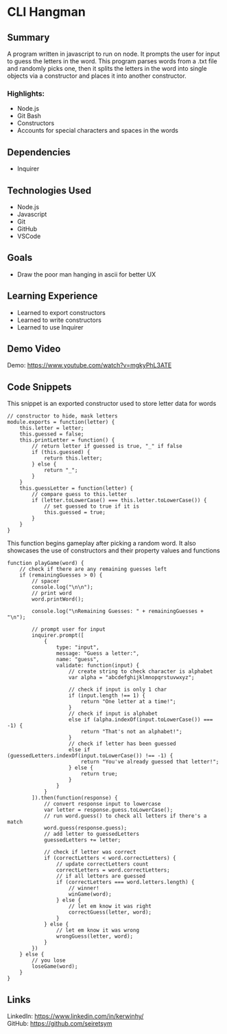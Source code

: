 # CLI Hangman

## Summary
A program written in javascript to run on node. It prompts the user for input to guess the letters in the word. This program parses words from a .txt file and randomly picks one, then it splits the letters in the word into single objects via a constructor and places it into another constructor.

### **Highlights:**
- Node.js
- Git Bash
- Constructors
- Accounts for special characters and spaces in the words

## Dependencies
- Inquirer

## Technologies Used
- Node.js
- Javascript
- Git
- GitHub
- VSCode

## Goals
- Draw the poor man hanging in ascii for better UX

## Learning Experience
- Learned to export constructors
- Learned to write constructors
- Learned to use Inquirer

## Demo Video
Demo: https://www.youtube.com/watch?v=mgkyPhL3ATE

## Code Snippets
This snippet is an exported constructor used to store letter data for words

```
// constructor to hide, mask letters
module.exports = function(letter) {
    this.letter = letter;
    this.guessed = false;
    this.printLetter = function() {
        // return letter if guessed is true, "_" if false
        if (this.guessed) {
            return this.letter;
        } else {
            return "_";
        }
    }
    this.guessLetter = function(letter) {
        // compare guess to this.letter
        if (letter.toLowerCase() === this.letter.toLowerCase()) {
            // set guessed to true if it is
            this.guessed = true;
        }
    }
}
```

This function begins gameplay after picking a random word. It also showcases the use of constructors and their property values and functions
```// let's play!
function playGame(word) {
    // check if there are any remaining guesses left
    if (remainingGuesses > 0) {
        // spacer
        console.log("\n\n");
        // print word
        word.printWord();

        console.log("\nRemaining Guesses: " + remainingGuesses + "\n");

        // prompt user for input
        inquirer.prompt([
            {
                type: "input",
                message: "Guess a letter:",
                name: "guess",
                validate: function(input) {
                    // create string to check character is alphabet
                    var alpha = "abcdefghijklmnopqrstuvwxyz";

                    // check if input is only 1 char
                    if (input.length !== 1) {
                        return "One letter at a time!";
                    }
                    // check if input is alphabet
                    else if (alpha.indexOf(input.toLowerCase()) === -1) {
                        return "That's not an alphabet!";
                    }
                    // check if letter has been guessed
                    else if (guessedLetters.indexOf(input.toLowerCase()) !== -1) {
                        return "You've already guessed that letter!";
                    } else {
                        return true;
                    }
                }
            }
        ]).then(function(response) {
            // convert response input to lowercase
            var letter = response.guess.toLowerCase();
            // run word.guess() to check all letters if there's a match
            word.guess(response.guess);
            // add letter to guessedLetters
            guessedLetters += letter;
            
            // check if letter was correct
            if (correctLetters < word.correctLetters) {
                // update correctLetters count
                correctLetters = word.correctLetters;
                // if all letters are guessed
                if (correctLetters === word.letters.length) {
                    // winner!
                    winGame(word);
                } else {
                    // let em know it was right
                    correctGuess(letter, word);
                }
            } else {
                // let em know it was wrong
                wrongGuess(letter, word);
            }
        })
    } else {
        // you lose
        loseGame(word);
    }
}
```
## Links
LinkedIn: https://www.linkedin.com/in/kerwinhy/<br>
GitHub: https://github.com/seiretsym<br>
